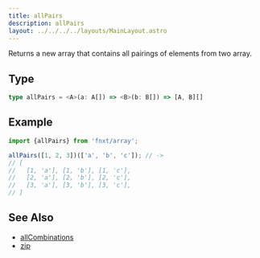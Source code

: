 ```yaml
---
title: allPairs
description: allPairs
layout: ../../../../layouts/MainLayout.astro
---
```


Returns a new array that contains all pairings of elements from two array.

## Type

```ts
type allPairs = <A>(a: A[]) => <B>(b: B[]) => [A, B][]
```

## Example

```ts
import {allPairs} from 'fnxt/array';

allPairs([1, 2, 3])(['a', 'b', 'c']); // -> 
// [
//   [1, 'a'], [1, 'b'], [1, 'c'],
//   [2, 'a'], [2, 'b'], [2, 'c'],
//   [3, 'a'], [3, 'b'], [3, 'c'],
// ]
```

## See Also

- [allCombinations](../allCombinations)
- [zip](../zip)
